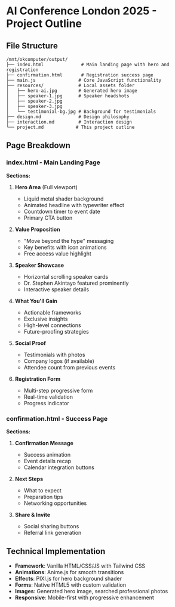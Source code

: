 # AI Conference London 2025 - Project Outline

## File Structure
```
/mnt/okcomputer/output/
├── index.html              # Main landing page with hero and registration
├── confirmation.html       # Registration success page
├── main.js                # Core JavaScript functionality
├── resources/             # Local assets folder
│   ├── hero-ai.jpg        # Generated hero image
│   ├── speaker-1.jpg      # Speaker headshots
│   ├── speaker-2.jpg
│   ├── speaker-3.jpg
│   └── testimonial-bg.jpg # Background for testimonials
├── design.md              # Design philosophy
├── interaction.md         # Interaction design
└── project.md            # This project outline
```

## Page Breakdown

### index.html - Main Landing Page
**Sections:**
1. **Hero Area** (Full viewport)
   - Liquid metal shader background
   - Animated headline with typewriter effect
   - Countdown timer to event date
   - Primary CTA button

2. **Value Proposition** 
   - "Move beyond the hype" messaging
   - Key benefits with icon animations
   - Free access value highlight

3. **Speaker Showcase**
   - Horizontal scrolling speaker cards
   - Dr. Stephen Akintayo featured prominently
   - Interactive speaker details

4. **What You'll Gain**
   - Actionable frameworks
   - Exclusive insights
   - High-level connections
   - Future-proofing strategies

5. **Social Proof**
   - Testimonials with photos
   - Company logos (if available)
   - Attendee count from previous events

6. **Registration Form**
   - Multi-step progressive form
   - Real-time validation
   - Progress indicator

### confirmation.html - Success Page
**Sections:**
1. **Confirmation Message**
   - Success animation
   - Event details recap
   - Calendar integration buttons

2. **Next Steps**
   - What to expect
   - Preparation tips
   - Networking opportunities

3. **Share & Invite**
   - Social sharing buttons
   - Referral link generation

## Technical Implementation
- **Framework**: Vanilla HTML/CSS/JS with Tailwind CSS
- **Animations**: Anime.js for smooth transitions
- **Effects**: PIXI.js for hero background shader
- **Forms**: Native HTML5 with custom validation
- **Images**: Generated hero image, searched professional photos
- **Responsive**: Mobile-first with progressive enhancement